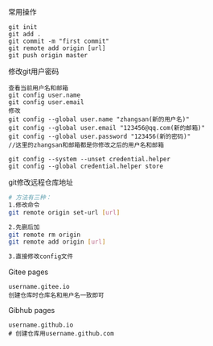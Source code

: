 常用操作

```
git init
git add .
git commit -m "first commit"
git remote add origin [url]
git push origin master
```



修改git用户密码

```
查看当前用户名和邮箱
git config user.name
git config user.email
修改
git config --global user.name "zhangsan(新的用户名)"
git config --global user.email "123456@qq.com(新的邮箱)"
git config --global user.password "123456(新的密码)"
//这里的zhangsan和邮箱都是你修改之后的用户名和邮箱

git config --system --unset credential.helper
git config --global credential.helper store
```



git修改远程仓库地址

```bash
# 方法有三种：
1.修改命令
git remote origin set-url [url]

2.先删后加
git remote rm origin
git remote add origin [url]

3.直接修改config文件
```



Gitee pages

```
username.gitee.io
创建仓库时仓库名和用户名一致即可
```

Gibhub pages

```
username.github.io
# 创建仓库用username.github.com 
```

